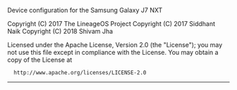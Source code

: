 Device configuration for the Samsung Galaxy J7 NXT

Copyright (C) 2017 The LineageOS Project
Copyright (C) 2017 Siddhant Naik
Copyright (C) 2018 Shivam Jha

 Licensed under the Apache License, Version 2.0 (the "License");
 you may not use this file except in compliance with the License.
 You may obtain a copy of the License at

      http://www.apache.org/licenses/LICENSE-2.0

------------------------------------------------------------------
